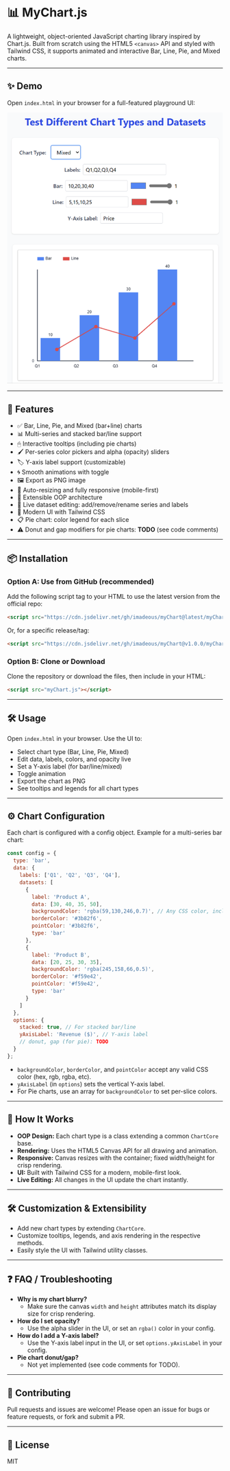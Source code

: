 # 📊 MyChart.js

A lightweight, object-oriented JavaScript charting library inspired by Chart.js. Built from scratch using the HTML5 `<canvas>` API and styled with Tailwind CSS, it supports animated and interactive Bar, Line, Pie, and Mixed charts.

---

## ✨ Demo

Open `index.html` in your browser for a full-featured playground UI:

![MyChart.js Demo Screenshot](demo-screenshot.png) <!-- Add a screenshot if available -->

---

## 🚀 Features

- ✅ Bar, Line, Pie, and Mixed (bar+line) charts
- 📊 Multi-series and stacked bar/line support
- 🖱 Interactive tooltips (including pie charts)
- 🖌 Per-series color pickers and alpha (opacity) sliders
- 🏷 Y-axis label support (customizable)
- 🌀 Smooth animations with toggle
- 🖼 Export as PNG image
- 📐 Auto-resizing and fully responsive (mobile-first)
- 🧱 Extensible OOP architecture
- 📝 Live dataset editing: add/remove/rename series and labels
- 🎨 Modern UI with Tailwind CSS
- 📋 Pie chart: color legend for each slice
- ⚠️ Donut and gap modifiers for pie charts: **TODO** (see code comments)

---

## 📦 Installation

### Option A: Use from GitHub (recommended)
Add the following script tag to your HTML to use the latest version from the official repo:

```html
<script src="https://cdn.jsdelivr.net/gh/imadeous/myChart@latest/myChart.js"></script>
```

Or, for a specific release/tag:

```html
<script src="https://cdn.jsdelivr.net/gh/imadeous/myChart@v1.0.0/myChart.js"></script>
```

### Option B: Clone or Download
Clone the repository or download the files, then include in your HTML:

```html
<script src="myChart.js"></script>
```

---

## 🛠 Usage

Open `index.html` in your browser. Use the UI to:
- Select chart type (Bar, Line, Pie, Mixed)
- Edit data, labels, colors, and opacity live
- Set a Y-axis label (for bar/line/mixed)
- Toggle animation
- Export the chart as PNG
- See tooltips and legends for all chart types

---

## ⚙️ Chart Configuration

Each chart is configured with a config object. Example for a multi-series bar chart:

```js
const config = {
  type: 'bar',
  data: {
    labels: ['Q1', 'Q2', 'Q3', 'Q4'],
    datasets: [
      {
        label: 'Product A',
        data: [30, 40, 35, 50],
        backgroundColor: 'rgba(59,130,246,0.7)', // Any CSS color, including alpha
        borderColor: '#3b82f6',
        pointColor: '#3b82f6',
        type: 'bar'
      },
      {
        label: 'Product B',
        data: [20, 25, 30, 35],
        backgroundColor: 'rgba(245,158,66,0.5)',
        borderColor: '#f59e42',
        pointColor: '#f59e42',
        type: 'bar'
      }
    ]
  },
  options: {
    stacked: true, // For stacked bar/line
    yAxisLabel: 'Revenue ($)', // Y-axis label
    // donut, gap (for pie): TODO
  }
};
```

- `backgroundColor`, `borderColor`, and `pointColor` accept any valid CSS color (hex, rgb, rgba, etc).
- `yAxisLabel` (in `options`) sets the vertical Y-axis label.
- For Pie charts, use an array for `backgroundColor` to set per-slice colors.

---

## 🧩 How It Works

- **OOP Design:** Each chart type is a class extending a common `ChartCore` base.
- **Rendering:** Uses the HTML5 Canvas API for all drawing and animation.
- **Responsive:** Canvas resizes with the container; fixed width/height for crisp rendering.
- **UI:** Built with Tailwind CSS for a modern, mobile-first look.
- **Live Editing:** All changes in the UI update the chart instantly.

---

## 🛠 Customization & Extensibility

- Add new chart types by extending `ChartCore`.
- Customize tooltips, legends, and axis rendering in the respective methods.
- Easily style the UI with Tailwind utility classes.

---

## ❓ FAQ / Troubleshooting

- **Why is my chart blurry?**
  - Make sure the canvas `width` and `height` attributes match its display size for crisp rendering.
- **How do I set opacity?**
  - Use the alpha slider in the UI, or set an `rgba()` color in your config.
- **How do I add a Y-axis label?**
  - Use the Y-axis label input in the UI, or set `options.yAxisLabel` in your config.
- **Pie chart donut/gap?**
  - Not yet implemented (see code comments for TODO).

---

## 🤝 Contributing

Pull requests and issues are welcome! Please open an issue for bugs or feature requests, or fork and submit a PR.

---

## 📄 License
MIT
